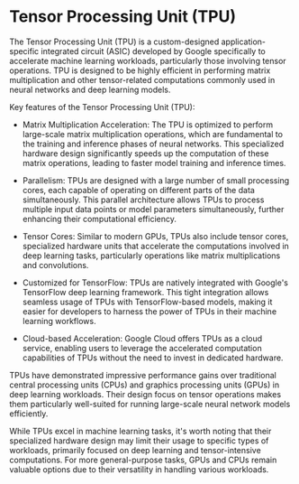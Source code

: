 # Tensor Processing Unit (TPU)

The Tensor Processing Unit (TPU) is a custom-designed application-specific integrated circuit (ASIC) developed by Google specifically to accelerate machine learning workloads, particularly those involving tensor operations. TPU is designed to be highly efficient in performing matrix multiplication and other tensor-related computations commonly used in neural networks and deep learning models.

Key features of the Tensor Processing Unit (TPU):

* Matrix Multiplication Acceleration: The TPU is optimized to perform large-scale matrix multiplication operations, which are fundamental to the training and inference phases of neural networks. This specialized hardware design significantly speeds up the computation of these matrix operations, leading to faster model training and inference times.

* Parallelism: TPUs are designed with a large number of small processing cores, each capable of operating on different parts of the data simultaneously. This parallel architecture allows TPUs to process multiple input data points or model parameters simultaneously, further enhancing their computational efficiency.

* Tensor Cores: Similar to modern GPUs, TPUs also include tensor cores, specialized hardware units that accelerate the computations involved in deep learning tasks, particularly operations like matrix multiplications and convolutions.

* Customized for TensorFlow: TPUs are natively integrated with Google's TensorFlow deep learning framework. This tight integration allows seamless usage of TPUs with TensorFlow-based models, making it easier for developers to harness the power of TPUs in their machine learning workflows.

* Cloud-based Acceleration: Google Cloud offers TPUs as a cloud service, enabling users to leverage the accelerated computation capabilities of TPUs without the need to invest in dedicated hardware.

TPUs have demonstrated impressive performance gains over traditional central processing units (CPUs) and graphics processing units (GPUs) in deep learning workloads. Their design focus on tensor operations makes them particularly well-suited for running large-scale neural network models efficiently.

While TPUs excel in machine learning tasks, it's worth noting that their specialized hardware design may limit their usage to specific types of workloads, primarily focused on deep learning and tensor-intensive computations. For more general-purpose tasks, GPUs and CPUs remain valuable options due to their versatility in handling various workloads.